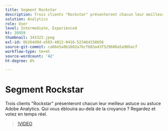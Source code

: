 ```yaml
---
title: Segment Rockstar
description: Trois clients "Rockstar" présenteront chacun leur meilleur astuce ou astuce Adobe Analytics.
solution: Analytics
role: User
level: Intermediate, Experienced
kt: 10459
thumbnail: 343323.jpeg
exl-id: 0b264d9d-e503-4012-9416-523464158656
source-git-commit: ca06e5a8b1602a7bcfb83a43f529680a5a96bacf
workflow-type: tm+mt
source-wordcount: '42'
ht-degree: 0%

---
```


# Segment Rockstar

Trois clients &quot;Rockstar&quot; présenteront chacun leur meilleur astuce ou astuce Adobe Analytics. Qui vous éblouira au-delà de la croyance ? Regardez et votez en temps réel.

>[!VIDEO](https://video.tv.adobe.com/v/343323/?quality=12&learn=on)
